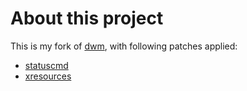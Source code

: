 # About this project

This is my fork of [dwm][dwm], with following patches applied:

- [statuscmd][statuscmd]
- [xresources][xresources]

[dwm]: https://dwm.suckless.org
[statuscmd]: https://dwm.suckless.org/patches/statuscmd/dwm-statuscmd-20210405-67d76bd.diff
[xresources]: https://dwm.suckless.org/patches/xresources/dwm-xresources-20210314.diff
